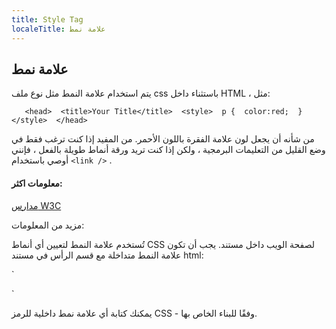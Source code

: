 ```yaml
---
title: Style Tag
localeTitle: علامة نمط
---
```

## علامة نمط

يتم استخدام علامة النمط مثل نوع ملف css باستثناء داخل HTML ، مثل:

 `    <head> 
      <title>Your Title</title> 
      <style> 
        p { 
          color:red; 
        } 
      </style> 
    </head> 
` 

من شأنه أن يجعل لون علامة الفقرة باللون الأحمر. من المفيد إذا كنت ترغب فقط في وضع القليل من التعليمات البرمجية ، ولكن إذا كنت تريد ورقة أنماط طويلة بالفعل ، فإنني أوصي باستخدام `<link />` .

#### معلومات اكثر:

[مدارس W3C](https://www.w3schools.com/tags/tag_style.asp)

مزيد من المعلومات:

تُستخدم علامة النمط لتعيين أي أنماط CSS لصفحة الويب داخل مستند. يجب أن تكون علامة النمط متداخلة مع قسم الرأس في مستند html:

 `
<head> 
  <style> 
  h1 { 
     text-align: center; 
     font-family: sans-serif; 
     } 
  </style> 
 </head> 
` 

يمكنك كتابة أي علامة نمط داخلية للرمز CSS - وفقًا للبناء الخاص بها.